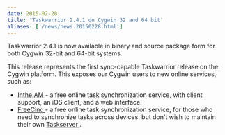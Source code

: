 ```yaml
---
date: 2015-02-28
title: 'Taskwarrior 2.4.1 on Cygwin 32 and 64 bit'
aliases: ['/news/news.20150228.html']
---
```

<div class="col-md-8 main">
 <div class="row">
  <p>
   Taskwarrior 2.4.1 is now available in binary and source package form
            for both Cygwin 32-bit and 64-bit systems.
  </p>
  <p>
   This release represents the first sync-capable Taskwarrior release
            on the Cygwin platform. This exposes our Cygwin users to new online
            services, such as:
   <ul>
    <li>
     <a href="https://inthe.am/">
      Inthe.AM
     </a>
     - a free online task
                synchronization service, with client support, an iOS client,
                and a web interface.
    </li>
    <li>
     <a href="https://freecinc.com/">
      FreeCinc
     </a>
     - a free online
                task synchronization service, for those who need to synchronize
                tasks across devices, but don't wish to maintain their own
     <a href="http://taskwarrior.org/docs/#taskd">
      Taskserver
     </a>
     .
    </li>
   </ul>
  </p>
  <br/>
  <br/>
 </div>
</div>

